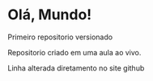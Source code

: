 # Olá, Mundo!
 Primeiro repositorio versionado

 Repositorio criado em uma aula ao vivo.
 
 Linha alterada diretamento no site github
